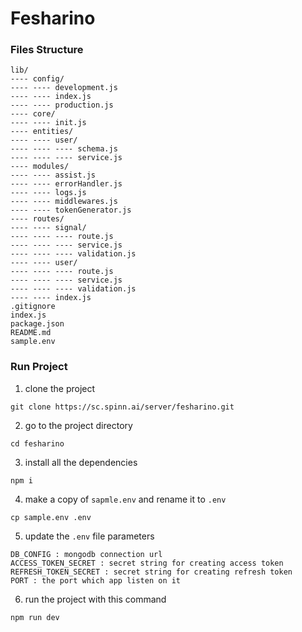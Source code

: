 # Fesharino


### Files Structure

```
lib/
---- config/
---- ---- development.js
---- ---- index.js
---- ---- production.js
---- core/
---- ---- init.js
---- entities/
---- ---- user/
---- ---- ---- schema.js
---- ---- ---- service.js
---- modules/
---- ---- assist.js
---- ---- errorHandler.js
---- ---- logs.js
---- ---- middlewares.js
---- ---- tokenGenerator.js
---- routes/
---- ---- signal/
---- ---- ---- route.js
---- ---- ---- service.js
---- ---- ---- validation.js
---- ---- user/
---- ---- ---- route.js
---- ---- ---- service.js
---- ---- ---- validation.js
---- ---- index.js
.gitignore
index.js
package.json
README.md
sample.env
```

### Run Project
1. clone the project

```
git clone https://sc.spinn.ai/server/fesharino.git
```

2. go to the project directory

```
cd fesharino
```

3. install all the dependencies

```
npm i
```

4. make a copy of `sapmle.env` and rename it to `.env`

```
cp sample.env .env
```

5. update the `.env` file parameters

```
DB_CONFIG : mongodb connection url
ACCESS_TOKEN_SECRET : secret string for creating access token 
REFRESH_TOKEN_SECRET : secret string for creating refresh token
PORT : the port which app listen on it
```

6. run the project with this command

```
npm run dev
```
